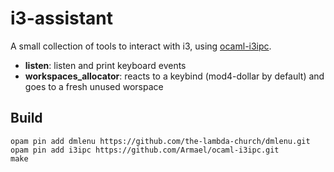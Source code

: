 # i3-assistant

A small collection of tools to interact with i3, using [ocaml-i3ipc](https://github.com/Armael/ocaml-i3ipc).

- **listen**: listen and print keyboard events
- **workspaces_allocator**: reacts to a keybind (mod4-dollar by default) and
    goes to a fresh unused worspace

## Build

```
opam pin add dmlenu https://github.com/the-lambda-church/dmlenu.git
opam pin add i3ipc https://github.com/Armael/ocaml-i3ipc.git
make
```
